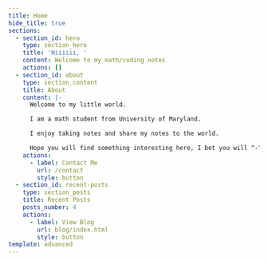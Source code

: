 ```yaml
---
title: Home
hide_title: true
sections:
  - section_id: hero
    type: section_hero
    title: 'Hiiiiii, '
    content: Welcome to my math/coding notes
    actions: []
  - section_id: about
    type: section_content
    title: About
    content: |-
      Welcome to my little world. 

      I am a math student from University of Maryland. 

      I enjoy taking notes and share my notes to the world.

      Hope you will find something interesting here, I bet you will ^-^
    actions:
      - label: Contact Me
        url: /contact
        style: button
  - section_id: recent-posts
    type: section_posts
    title: Recent Posts
    posts_number: 4
    actions:
      - label: View Blog
        url: blog/index.html
        style: button
template: advanced
---
```

